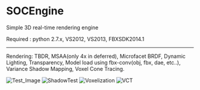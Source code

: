 SOCEngine
=========

Simple 3D real-time rendering engine

Required : python 2.7.x, VS2012, VS2013, FBXSDK2014.1

-----------

Rendering: TBDR, MSAA(only 4x in deferred), Microfacet BRDF, Dynamic Lighting, Transparency, Model load using fbx-conv(obj, fbx, dae, etc..), Variance Shadow Mapping, Voxel Cone Tracing.

![Test_Image](http://i.imgur.com/lCluQ1q.png)
![ShadowTest](http://i.imgur.com/3NYNdy0.png)
![Voxelization](http://i.imgur.com/NJX7Yoj.png)
![VCT](http://i.imgur.com/T480Sy1.png)
